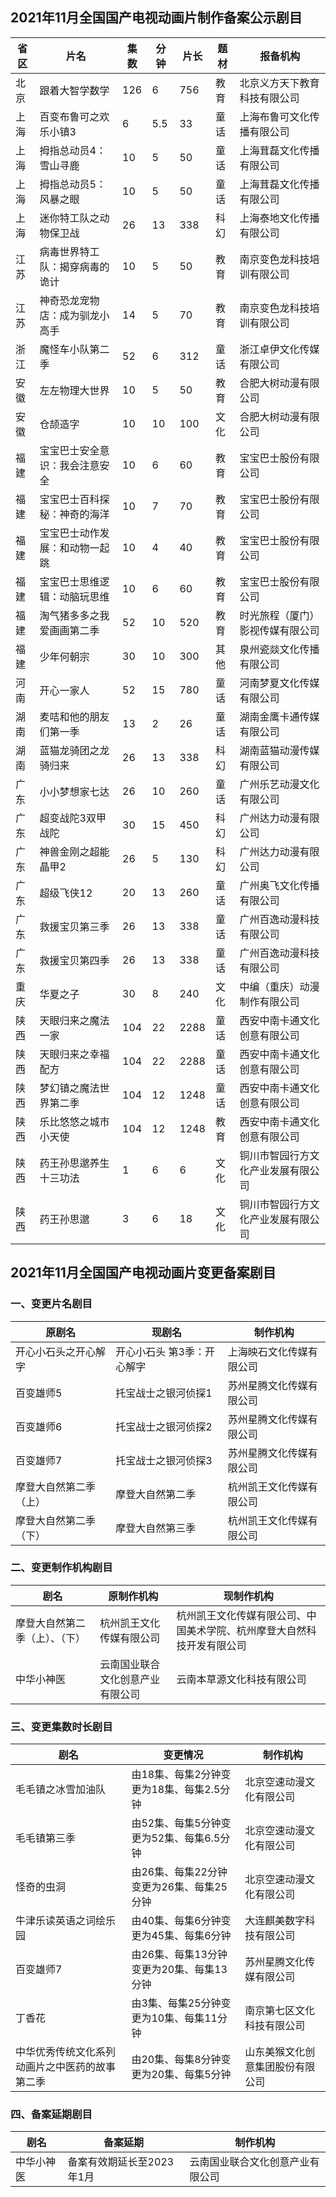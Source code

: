 ## 2021年11月全国国产电视动画片制作备案公示剧目
 省区 | 片名 | 集数 | 分钟 | 片长 | 题材 | 报备机构 
---|---|---|---|---|---|---
 北京 | 跟着大智学数学 | 126 | 6 | 756 | 教育 | 北京义方天下教育科技有限公司 
 上海 | 百变布鲁可之欢乐小镇3 | 6 | 5.5 | 33 | 童话 | 上海布鲁可文化传播有限公司 
 上海 | 拇指总动员4：雪山寻鹿 | 10 | 5 | 50 | 童话 | 上海茸磊文化传播有限公司 
 上海 | 拇指总动员5：风暴之眼 | 10 | 5 | 50 | 童话 | 上海茸磊文化传播有限公司 
 上海 | 迷你特工队之动物保卫战 | 26 | 13 | 338 | 科幻 | 上海泰地文化传播有限公司 
 江苏 | 病毒世界特工队：揭穿病毒的诡计 | 10 | 5 | 50 | 教育 | 南京变色龙科技培训有限公司 
 江苏 | 神奇恐龙宠物店：成为驯龙小高手 | 14 | 5 | 70 | 教育 | 南京变色龙科技培训有限公司 
 浙江 | 魔怪车小队第二季 | 52 | 6 | 312 | 童话 | 浙江卓伊文化传媒有限公司 
 安徽 | 左左物理大世界 | 10 | 5 | 50 | 教育 | 合肥大树动漫有限公司 
 安徽 | 仓颉造字 | 10 | 10 | 100 | 文化 | 合肥大树动漫有限公司 
 福建 | 宝宝巴士安全意识：我会注意安全 | 10 | 6 | 60 | 教育 | 宝宝巴士股份有限公司 
 福建 | 宝宝巴士百科探秘：神奇的海洋 | 10 | 7 | 70 | 教育 | 宝宝巴士股份有限公司 
 福建 | 宝宝巴士动作发展：和动物一起跳 | 10 | 4 | 40 | 教育 | 宝宝巴士股份有限公司 
 福建 | 宝宝巴士思维逻辑：动脑玩思维 | 10 | 6 | 60 | 教育 | 宝宝巴士股份有限公司 
 福建 | 淘气猪多多之我爱画画第二季 | 52 | 10 | 520 | 教育 | 时光旅程（厦门）影视传媒有限公司 
 福建 | 少年何朝宗 | 30 | 10 | 300 | 其他 | 泉州瓷燚文化传播有限公司 
 河南 | 开心一家人 | 52 | 15 | 780 | 童话 | 河南梦夏文化传媒有限公司 
 湖南 | 麦咭和他的朋友们第一季 | 13 | 2 | 26 | 童话 | 湖南金鹰卡通传媒有限公司 
 湖南 | 蓝猫龙骑团之龙骑归来 | 26 | 13 | 338 | 科幻 | 湖南蓝猫动漫传媒有限公司 
 广东 | 小小梦想家七达 | 26 | 10 | 260 | 童话 | 广州乐艺动漫文化有限公司 
 广东 | 超变战陀3双甲战陀 | 30 | 15 | 450 | 科幻 | 广州达力动漫有限公司 
 广东 | 神兽金刚之超能晶甲2 | 26 | 5 | 130 | 科幻 | 广州达力动漫有限公司 
 广东 | 超级飞侠12 | 20 | 13 | 260 | 童话 | 广州奥飞文化传播有限公司 
 广东 | 救援宝贝第三季 | 26 | 13 | 338 | 童话 | 广州百逸动漫科技有限公司 
 广东 | 救援宝贝第四季 | 26 | 13 | 338 | 童话 | 广州百逸动漫科技有限公司 
 重庆 | 华夏之子 | 30 | 8 | 240 | 文化 | 中编（重庆）动漫制作有限公司 
 陕西 | 天眼归来之魔法一家 | 104 | 22 | 2288 | 童话 | 西安中南卡通文化创意有限公司 
 陕西 | 天眼归来之幸福配方 | 104 | 22 | 2288 | 童话 | 西安中南卡通文化创意有限公司 
 陕西 | 梦幻镇之魔法世界第二季 | 104 | 12 | 1248 | 童话 | 西安中南卡通文化创意有限公司 
 陕西 | 乐比悠悠之城市小天使 | 104 | 12 | 1248 | 教育 | 西安中南卡通文化创意有限公司 
 陕西 | 药王孙思邈养生十三功法 | 1 | 6 | 6 | 文化 | 铜川市智园行方文化产业发展有限公司 
 陕西 | 药王孙思邈 | 3 | 6 | 18 | 文化 | 铜川市智园行方文化产业发展有限公司 

## 2021年11月全国国产电视动画片变更备案剧目
### 一、变更片名剧目
 原剧名 | 现剧名 | 制作机构 
---|---|---
 开心小石头之开心解字 | 开心小石头 第3季：开心解字 | 上海映石文化传媒有限公司 
 百变雄师5 | 托宝战士之银河侦探1 | 苏州星腾文化传媒有限公司 
 百变雄师6 | 托宝战士之银河侦探2 | 苏州星腾文化传媒有限公司 
 百变雄师7 | 托宝战士之银河侦探3 | 苏州星腾文化传媒有限公司 
 摩登大自然第二季（上） | 摩登大自然第二季 | 杭州凯王文化传媒有限公司 
 摩登大自然第二季（下） | 摩登大自然第三季 | 杭州凯王文化传媒有限公司 

### 二、变更制作机构剧目
 剧名 | 原制作机构 | 现制作机构 
---|---|---
 摩登大自然第二季（上）、（下） | 杭州凯王文化传媒有限公司 | 杭州凯王文化传媒有限公司、中国美术学院、杭州摩登大自然科技开发有限公司 
 中华小神医 | 云南国业联合文化创意产业有限公司 | 云南本草源文化科技有限公司 

### 三、变更集数时长剧目
 剧名 | 变更情况 | 制作机构 
---|---|---
 毛毛镇之冰雪加油队 | 由18集、每集2分钟变更为18集、每集2.5分钟 | 北京空速动漫文化有限公司 
 毛毛镇第三季 | 由52集、每集5分钟变更为52集、每集6.5分钟 | 北京空速动漫文化有限公司 
 怪奇的虫洞 | 由26集、每集22分钟变更为26集、每集25分钟 | 北京空速动漫文化有限公司 
 牛津乐读英语之词绘乐园 | 由40集、每集6分钟变更为45集、每集6分钟 | 大连麒美数字科技有限公司 
 百变雄师7 | 由26集、每集13分钟变更为20集、每集13分钟 | 苏州星腾文化传媒有限公司 
 丁香花 | 由3集、每集25分钟变更为10集、每集11分钟 | 南京第七区文化科技有限公司 
 中华优秀传统文化系列动画片之中医药的故事第二季 | 由20集、每集8分钟变更为20集、每集5分钟 | 山东美猴文化创意集团股份有限公司 

### 四、备案延期剧目
 剧名 | 备案延期 | 制作机构 
---|---|---
 中华小神医 | 备案有效期延长至2023年1月 | 云南国业联合文化创意产业有限公司 
